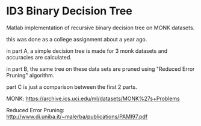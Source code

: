 # ID3 Binary Decision Tree
Matlab implementation of recursive binary decision tree on MONK datasets.

this was done as a college assignment about a year ago.


in part A, a simple decision tree is made for 3 monk datasets and accuracies are calculated.

in part B, the same tree on these data sets are pruned using "Reduced Error Pruning" algorithm.

part C is just a comparison between the first 2 parts.

MONK: https://archive.ics.uci.edu/ml/datasets/MONK%27s+Problems

Reduced Error Pruning: http://www.di.uniba.it/~malerba/publications/PAMI97.pdf
